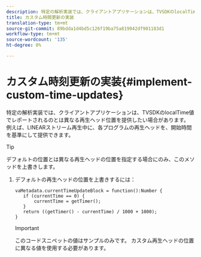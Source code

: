 ```yaml
---
description: 特定の解析実装では、クライアントアプリケーションは、TVSDKのlocalTime値でレポートされるのとは異なる再生ヘッド位置を提供したい場合があります。 例えば、LINEARストリーム再生中に、各プログラムの再生ヘッドを、開始時間を基準にして提供できます。
title: カスタム時間更新の実装
translation-type: tm+mt
source-git-commit: 89bdda1d4bd5c126f19ba75a819942df901183d1
workflow-type: tm+mt
source-wordcount: '135'
ht-degree: 0%

---
```



# カスタム時刻更新の実装{#implement-custom-time-updates}

特定の解析実装では、クライアントアプリケーションは、TVSDKのlocalTime値でレポートされるのとは異なる再生ヘッド位置を提供したい場合があります。 例えば、LINEARストリーム再生中に、各プログラムの再生ヘッドを、開始時間を基準にして提供できます。

>[!TIP]
>
>デフォルトの位置とは異なる再生ヘッドの位置を指定する場合にのみ、このメソッドを上書きします。

1. デフォルトの再生ヘッドの位置を上書きするには：

   ```
   vaMetadata.currentTimeUpdateBlock = function():Number { 
      if (currentTime == 0) { 
          currentTime = getTimer(); 
      } 
      return ((getTimer() - currentTime) / 1000 + 1000); 
   }
   ```

   >[!IMPORTANT]
   >
   >このコードスニペットの値はサンプルのみです。 カスタム再生ヘッドの位置に異なる値を使用する必要があります。

